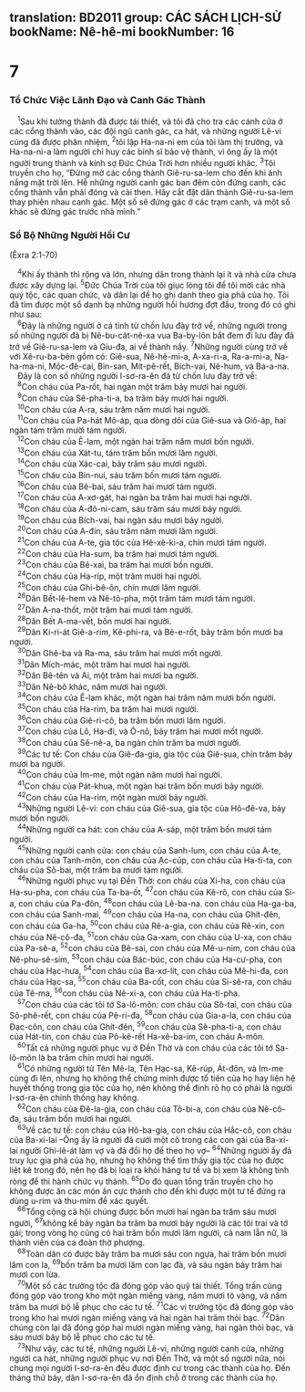 translation: BD2011
group: CÁC SÁCH LỊCH-SỬ
bookName: Nê-hê-mi 
bookNumber: 16
-------

<div class="title"><h1>7</h1><h3>Tổ Chức Việc Lãnh Ðạo và Canh Gác Thành</h3></div>
<span class="verse ne_7_1"> <sup>1</sup>Sau khi tường thành đã được tái thiết, và tôi đã cho tra các cánh cửa ở các cổng thành vào, các đội ngũ canh gác, ca hát, và những người Lê-vi cũng đã được phân nhiệm, </span>
<span class="verse ne_7_2"><sup>2</sup>tôi lập Ha-na-ni em của tôi làm thị trưởng, và Ha-na-ni-a làm người chỉ huy các binh sĩ bảo vệ thành, vì ông ấy là một người trung thành và kính sợ Ðức Chúa Trời hơn nhiều người khác. </span>
<span class="verse ne_7_3"><sup>3</sup>Tôi truyền cho họ, “Ðừng mở các cổng thành Giê-ru-sa-lem cho đến khi ánh nắng mặt trời lên. Hễ những người canh gác ban đêm còn đứng canh, các cổng thành vẫn phải đóng và cài then. Hãy cắt đặt dân thành Giê-ru-sa-lem thay phiên nhau canh gác. Một số sẽ đứng gác ở các trạm canh, và một số khác sẽ đứng gác trước nhà mình.”<br/></span>
<div class="title"><h3>Sổ Bộ Những Người Hồi Cư</h3><p>(Êxra 2:1-70)</p></div>
<span class="verse ne_7_4"> <sup>4</sup>Khi ấy thành thì rộng và lớn, nhưng dân trong thành lại ít và nhà cửa chưa được xây dựng lại. </span>
<span class="verse ne_7_5"><sup>5</sup>Ðức Chúa Trời của tôi giục lòng tôi để tôi mời các nhà quý tộc, các quan chức, và dân lại để họ ghi danh theo gia phả của họ. Tôi đã tìm được một sổ danh bạ những người hồi hương đợt đầu, trong đó có ghi như sau:<br/></span>
<span class="verse ne_7_6"> <sup>6</sup>Ðây là những người ở cá tỉnh từ chốn lưu đày trở về, những người trong số những người đã bị Nê-bu-cát-nê-xa vua Ba-by-lôn bắt đem đi lưu đày đã trở về Giê-ru-sa-lem và Giu-đa, ai về thành nấy. </span>
<span class="verse ne_7_7"><sup>7</sup>Những người cùng trở về với Xê-ru-ba-bên gồm có: Giê-sua, Nê-hê-mi-a, A-xa-ri-a, Ra-a-mi-a, Na-ha-ma-ni, Mộc-đê-cai, Bin-san, Mít-pê-rết, Bích-vai, Nê-hum, và Ba-a-na.<br/> Ðây là con số những người I-sơ-ra-ên đã từ chốn lưu đày trở về:<br/></span>
<span class="verse ne_7_8"> <sup>8</sup>Con cháu của Pa-rốt, hai ngàn một trăm bảy mươi hai người.<br/></span>
<span class="verse ne_7_9"> <sup>9</sup>Con cháu của Sê-pha-ti-a, ba trăm bảy mươi hai người.<br/></span>
<span class="verse ne_7_10"> <sup>10</sup>Con cháu của A-ra, sáu trăm năm mươi hai người. <br/></span>
<span class="verse ne_7_11"> <sup>11</sup>Con cháu của Pa-hát Mô-áp, qua dòng dõi của Giê-sua và Giô-áp, hai ngàn tám trăm mười tám người. <br/></span>
<span class="verse ne_7_12"> <sup>12</sup>Con cháu của Ê-lam, một ngàn hai trăm năm mươi bốn người.<br/></span>
<span class="verse ne_7_13"> <sup>13</sup>Con cháu của Xát-tu, tám trăm bốn mươi lăm người. <br/></span>
<span class="verse ne_7_14"> <sup>14</sup>Con cháu của Xác-cai, bảy trăm sáu mươi người.<br/></span>
<span class="verse ne_7_15"> <sup>15</sup>Con cháu của Bin-nui, sáu trăm bốn mươi tám người.<br/></span>
<span class="verse ne_7_16"> <sup>16</sup>Con cháu của Bê-bai, sáu trăm hai mươi tám người. <br/></span>
<span class="verse ne_7_17"> <sup>17</sup>Con cháu của A-xơ-gát, hai ngàn ba trăm hai mươi hai người. <br/></span>
<span class="verse ne_7_18"> <sup>18</sup>Con cháu của A-đô-ni-cam, sáu trăm sáu mươi bảy người. <br/></span>
<span class="verse ne_7_19"> <sup>19</sup>Con cháu của Bích-vai, hai ngàn sáu mươi bảy người. <br/></span>
<span class="verse ne_7_20"> <sup>20</sup>Con cháu của A-đin, sáu trăm năm mươi lăm người. <br/></span>
<span class="verse ne_7_21"> <sup>21</sup>Con cháu của A-te, gia tộc của Hê-xê-ki-a, chín mươi tám người.<br/></span>
<span class="verse ne_7_22"> <sup>22</sup>Con cháu của Ha-sum, ba trăm hai mươi tám người.<br/></span>
<span class="verse ne_7_23"> <sup>23</sup>Con cháu của Bê-xai, ba trăm hai mươi bốn người. <br/></span>
<span class="verse ne_7_24"> <sup>24</sup>Con cháu của Ha-ríp, một trăm mười hai người.<br/></span>
<span class="verse ne_7_25"> <sup>25</sup>Con cháu của Ghi-bê-ôn, chín mươi lăm người.<br/></span>
<span class="verse ne_7_26"> <sup>26</sup>Dân Bết-lê-hem và Nê-tô-pha, một trăm tám mươi tám người.<br/></span>
<span class="verse ne_7_27"> <sup>27</sup>Dân A-na-thốt, một trăm hai mươi tám người.<br/></span>
<span class="verse ne_7_28"> <sup>28</sup>Dân Bết A-ma-vết, bốn mươi hai người.<br/></span>
<span class="verse ne_7_29"> <sup>29</sup>Dân Ki-ri-át Giê-a-rim, Kê-phi-ra, và Bê-e-rốt, bảy trăm bốn mươi ba người.<br/></span>
<span class="verse ne_7_30"> <sup>30</sup>Dân Ghê-ba và Ra-ma, sáu trăm hai mươi mốt người.<br/></span>
<span class="verse ne_7_31"> <sup>31</sup>Dân Mích-mác, một trăm hai mươi hai người.<br/></span>
<span class="verse ne_7_32"> <sup>32</sup>Dân Bê-tên và Ai, một trăm hai mươi ba người. <br/></span>
<span class="verse ne_7_33"> <sup>33</sup>Dân Nê-bô khác, năm mươi hai người.<br/></span>
<span class="verse ne_7_34"> <sup>34</sup>Con cháu của Ê-lam khác, một ngàn hai trăm năm mươi bốn người.<br/></span>
<span class="verse ne_7_35"> <sup>35</sup>Con cháu của Ha-rim, ba trăm hai mươi người.<br/></span>
<span class="verse ne_7_36"> <sup>36</sup>Con cháu của Giê-ri-cô, ba trăm bốn mươi lăm người.<br/></span>
<span class="verse ne_7_37"> <sup>37</sup>Con cháu của Lô, Ha-đi, và Ô-nô, bảy trăm hai mươi mốt người. <br/></span>
<span class="verse ne_7_38"> <sup>38</sup>Con cháu của Sê-nê-a, ba ngàn chín trăm ba mươi người. <br/></span>
<span class="verse ne_7_39"> <sup>39</sup>Các tư tế: Con cháu của Giê-đa-gia, gia tộc của Giê-sua, chín trăm bảy mươi ba người.<br/></span>
<span class="verse ne_7_40"> <sup>40</sup>Con cháu của Im-me, một ngàn năm mươi hai người.<br/></span>
<span class="verse ne_7_41"> <sup>41</sup>Con cháu của Pát-khua, một ngàn hai trăm bốn mươi bảy người.<br/></span>
<span class="verse ne_7_42"> <sup>42</sup>Con cháu của Ha-rim, một ngàn mười bảy người.<br/></span>
<span class="verse ne_7_43"> <sup>43</sup>Những người Lê-vi: con cháu của Giê-sua, gia tộc của Hô-đê-va, bảy mươi bốn người.<br/></span>
<span class="verse ne_7_44"> <sup>44</sup>Những người ca hát: con cháu của A-sáp, một trăm bốn mươi tám người. <br/></span>
<span class="verse ne_7_45"> <sup>45</sup>Những người canh cửa: con cháu của Sanh-lum, con cháu của A-te, con cháu của Tanh-môn, con cháu của Ạc-cúp, con cháu của Ha-ti-ta, con cháu của Sô-bai, một trăm ba mươi tám người. <br/></span>
<span class="verse ne_7_46"> <sup>46</sup>Những người phục vụ tại Ðền Thờ: con cháu của Xi-ha, con cháu của Ha-su-pha, con cháu của Ta-ba-ốt, </span>
<span class="verse ne_7_47"><sup>47</sup>con cháu của Kê-rô, con cháu của Si-a, con cháu của Pa-đôn, </span>
<span class="verse ne_7_48"><sup>48</sup>con cháu của Lê-ba-na. con cháu của Ha-ga-ba, con cháu của Sanh-mai, </span>
<span class="verse ne_7_49"><sup>49</sup>con cháu của Ha-na, con cháu của Ghít-đên, con cháu của Ga-ha, </span>
<span class="verse ne_7_50"><sup>50</sup>con cháu của Rê-a-gia, con cháu của Rê-xin, con cháu của Nê-cô-đa, </span>
<span class="verse ne_7_51"><sup>51</sup>con cháu của Ga-xam, con cháu của U-xa, con cháu của Pa-sê-a, </span>
<span class="verse ne_7_52"><sup>52</sup>con cháu của Bê-sai, con cháu của Mê-u-nim, con cháu của Nê-phu-sê-sim, </span>
<span class="verse ne_7_53"><sup>53</sup>con cháu của Bác-búc, con cháu của Ha-cư-pha, con cháu của Hạc-hưa, </span>
<span class="verse ne_7_54"><sup>54</sup>con cháu của Ba-xơ-lít, con cháu của Mê-hi-đa, con cháu của Hạc-sa, </span>
<span class="verse ne_7_55"><sup>55</sup>con cháu của Ba-cốt, con cháu của Si-sê-ra, con cháu của Tê-ma, </span>
<span class="verse ne_7_56"><sup>56</sup>con cháu của Nê-xi-a, con cháu của Ha-ti-pha.<br/></span>
<span class="verse ne_7_57"> <sup>57</sup>Con cháu của các tôi tớ Sa-lô-môn: con cháu của Sô-tai, con cháu của Sô-phê-rết, con cháu của Pê-ri-đa, </span>
<span class="verse ne_7_58"><sup>58</sup>con cháu của Gia-a-la, con cháu của Ðạc-côn, con cháu của Ghít-đên, </span>
<span class="verse ne_7_59"><sup>59</sup>con cháu của Sê-pha-ti-a, con cháu của Hát-tin, con cháu của Pô-kê-rết Ha-xê-ba-im, con cháu A-môn. <br/></span>
<span class="verse ne_7_60"> <sup>60</sup>Tất cả những người phục vụ ở Ðền Thờ và con cháu của các tôi tớ Sa-lô-môn là ba trăm chín mươi hai người.<br/></span>
<span class="verse ne_7_61"> <sup>61</sup>Có những người từ Tên Mê-la, Tên Hạc-sa, Kê-rúp, Át-đôn, và Im-me cùng đi lên, nhưng họ không thể chứng minh được tổ tiên của họ hay liên hệ huyết thống trong gia tộc của họ, nên không thể định rõ họ có phải là người I-sơ-ra-ên chính thống hay không.<br/></span>
<span class="verse ne_7_62"> <sup>62</sup>Con cháu của Ðê-la-gia, con cháu của Tô-bi-a, con cháu của Nê-cô-đa, sáu trăm bốn mươi hai người. <br/></span>
<span class="verse ne_7_63"> <sup>63</sup>Về các tư tế: con cháu của Hô-ba-gia, con cháu của Hắc-cô, con cháu của Ba-xi-lai –Ông ấy là người đã cưới một cô trong các con gái của Ba-xi-lai người Ghi-lê-át làm vợ và đã đổi họ để theo họ vợ– </span>
<span class="verse ne_7_64"><sup>64</sup>Những người ấy đã truy lục gia phả của họ, nhưng họ không thể tìm thấy gia tộc của họ được liệt kê trong đó, nên họ đã bị loại ra khỏi hàng tư tế và bị xem là không tinh ròng để thi hành chức vụ thánh. </span>
<span class="verse ne_7_65"><sup>65</sup>Do đó quan tổng trấn truyền cho họ không được ăn các món ăn cực thánh cho đến khi được một tư tế đứng ra dùng u-rim và thu-mim để xác quyết.<br/></span>
<span class="verse ne_7_66"> <sup>66</sup>Tổng cộng cả hội chúng được bốn mươi hai ngàn ba trăm sáu mươi người, </span>
<span class="verse ne_7_67"><sup>67</sup>không kể bảy ngàn ba trăm ba mươi bảy người là các tôi trai và tớ gái; trong vòng họ cũng có hai trăm bốn mươi lăm người, cả nam lẫn nữ, là thành viên của ca đoàn thờ phượng.<br/></span>
<span class="verse ne_7_68"> <sup>68</sup>Toàn dân có được bảy trăm ba mươi sáu con ngựa, hai trăm bốn mươi lăm con la, </span>
<span class="verse ne_7_69"><sup>69</sup>bốn trăm ba mươi lăm con lạc đà, và sáu ngàn bảy trăm hai mươi con lừa.<br/></span>
<span class="verse ne_7_70"> <sup>70</sup>Một số các trưởng tộc đã đóng góp vào quỹ tái thiết. Tổng trấn cũng đóng góp vào trong kho một ngàn miếng vàng, năm mươi tô vàng, và năm trăm ba mươi bộ lễ phục cho các tư tế. </span>
<span class="verse ne_7_71"><sup>71</sup>Các vị trưởng tộc đã đóng góp vào trong kho hai mươi ngàn miếng vàng và hai ngàn hai trăm thỏi bạc. </span>
<span class="verse ne_7_72"><sup>72</sup>Dân chúng còn lại đã đóng góp hai mươi ngàn miếng vàng, hai ngàn thỏi bạc, và sáu mươi bảy bộ lễ phục cho các tư tế.<br/></span>
<span class="verse ne_7_73"> <sup>73</sup>Như vậy, các tư tế, những người Lê-vi, những người canh cửa, những người ca hát, những người phục vụ nơi Ðền Thờ, và một số người nữa, nói chung mọi người I-sơ-ra-ên đều được định cư trong các thành của họ. Ðến tháng thứ bảy, dân I-sơ-ra-ên đã ổn định chỗ ở trong các thành của họ.<br/></span>
